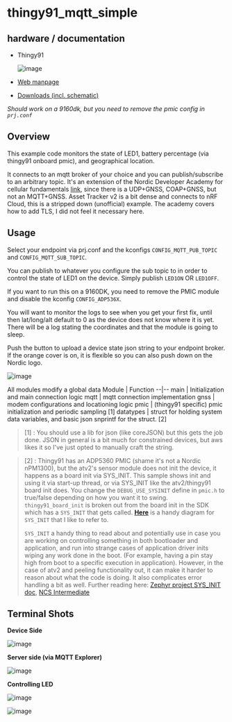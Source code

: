 # thingy91_mqtt_simple

## hardware / documentation
- Thingy91
  
  ![image](https://github.com/droidecahedron/thingy91_adp5360_simple/assets/63935881/22f5c0fe-d8a3-462c-ace9-84259d406d86)

- [Web manpage](https://docs.nordicsemi.com/category/thingy91-category)
- [Downloads (incl. schematic)](https://www.nordicsemi.com/Products/Development-hardware/Nordic-Thingy-91/Download)

*Should work on a 9160dk, but you need to remove the pmic config in `prj.conf`*

## Overview
This example code monitors the state of LED1, battery percentage (via thingy91 onboard pmic), and geographical location.

It connects to an mqtt broker of your choice and you can publish/subscribe to an arbitrary topic. It's an extension of the Nordic Developer Academy for cellular fundamentals [link](https://academy.nordicsemi.com/courses/cellular-iot-fundamentals), since there is a UDP+GNSS, COAP+GNSS, but not an MQTT+GNSS. Asset Tracker v2 is a bit dense and connects to nRF Cloud, this is a stripped down (unofficial) example. The academy covers how to add TLS, I did not feel it necessary here.

##  Usage
Select your endpoint via prj.conf and the kconfigs `CONFIG_MQTT_PUB_TOPIC` and `CONFIG_MQTT_SUB_TOPIC`.

You can publish to whatever you configure the sub topic to in order to control the state of LED1 on the device. Simply publish `LED1ON` OR `LED1OFF`.

If you want to run this on a 9160DK, you need to remove the PMIC module and disable the kconfig `CONFIG_ADP536X`.

You will want to monitor the logs to see when you get your first fix, until then lat/long/alt default to 0 as the device does not know where it is yet. There will be a log stating the coordinates and that the module is going to sleep.

Push the button to upload a device state json string to your endpoint broker. If the orange cover is on, it is flexible so you can also push down on the Nordic logo.

![image](https://github.com/user-attachments/assets/7f5871e3-0b26-4e75-9673-72441118c226)


All modules modify a global data
Module | Function
--|--
main | Initialization and main connection logic
mqtt | mqtt connection implementation
gnss | modem configurations and locationing logic
pmic | (thingy91 specific) pmic initialization and periodic sampling [1]
datatypes | struct for holding system data variables, and basic json snprintf for the struct. [2]

> [1] :  You should use a lib for json (like coreJSON) but this gets the job done. JSON in general is a bit much for constrained devices, but aws likes it so I've just opted to manually craft the string.

> [2] : Thingy91 has an ADP5360 PMIC (shame it's not a Nordic nPM1300), but the atv2's sensor module does not init the device, it happens as a board init via SYS_INIT. This sample shows init and using it via start-up thread, or via SYS_INIT like the atv2/thingy91 board init does.
> You change the `DEBUG_USE_SYSINIT` define in `pmic.h` to true/false depending on how you want it to swing. `thingy91_board_init` is broken out from the board init in the SDK which has a `SYS_INIT` that gets called. [**Here**](https://github.com/droidecahedron/thingy91_adp5360_simple/assets/63935881/9b8076cf-b1c9-422e-8dfe-1ba4d923207c) is a handy diagram for `SYS_INIT` that I like to refer to.
> 
> `SYS_INIT` a handy thing to read about and potentially use in case you are working on controlling something in both bootloader and application, and run into strange cases of application driver inits wiping any work done in the boot. (For example, having a pin stay high from boot to a specific execution in application). However, in the case of atv2 and peeling functionality out, it can make it harder to reason about what the code is doing. It also complicates error handling a bit as well.
> Further reading here: [Zephyr project SYS_INIT doc](https://docs.zephyrproject.org/latest/doxygen/html/group__sys__init.html), [NCS Intermediate](https://academy.nordicsemi.com/courses/nrf-connect-sdk-intermediate/lessons/lesson-1-zephyr-rtos-advanced/topic/boot-up-sequence-execution-context/)

## Terminal Shots

**Device Side**

![image](https://github.com/user-attachments/assets/2db4bb38-33f3-4d79-b82e-be78ffd139d2)

**Server side (via MQTT Explorer)**

![image](https://github.com/user-attachments/assets/17ae83d8-2224-4c96-8cff-e0c70c3f626e)

**Controlling LED**

![image](https://github.com/user-attachments/assets/d0f21db9-60b3-41bb-bd54-b10dfb08b031)

![image](https://github.com/user-attachments/assets/82115deb-b2e4-48bc-bc44-4949ad5d17e7)

